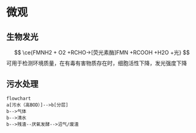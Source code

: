 # 微观
## 生物发光
$$
\ce{FMNH2 + O2 +RCHO->[荧光素酶]FMN +RCOOH +H2O +光}
$$
可用于检测环境质量，在有毒有害物质存在时，细胞活性下降，发光强度下降
## 污水处理
```mermaid
flowchart
a[污水（高BOD）]-->b[分层]
b-->气体
b-->清水
b-->残渣--厌氧发酵-->沼气/废渣
```
